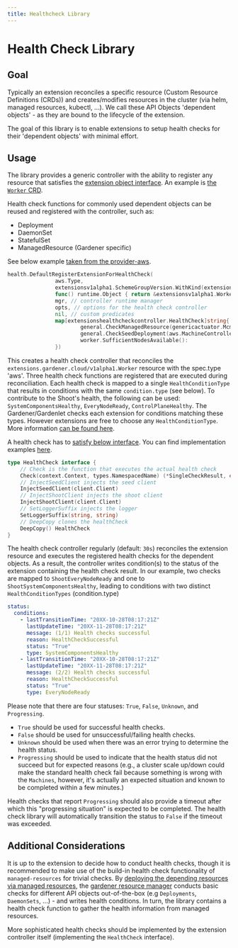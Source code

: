 ```yaml
---
title: Healthcheck Library
---
```

# Health Check Library

## Goal

Typically an extension reconciles a specific resource (Custom Resource Definitions (CRDs)) and creates/modifies resources in the cluster (via helm, managed resources, kubectl, ...).
We call these API Objects 'dependent objects' - as they are bound to the lifecycle of the extension.

The goal of this library is to enable extensions to setup health checks for their 'dependent objects' with minimal effort.

## Usage

The library provides a generic controller with the ability to register any resource that satisfies the [extension object interface](https://github.com/gardener/gardener/blob/master/pkg/apis/extensions/v1alpha1/types.go).
An example is [the `Worker` CRD](https://github.com/gardener/gardener/blob/master/pkg/apis/extensions/v1alpha1/types_worker.go).

Health check functions for commonly used dependent objects can be reused and registered with the controller, such as:
- Deployment
- DaemonSet
- StatefulSet
- ManagedResource (Gardener specific)

See below example [taken from the provider-aws](https://github.com/gardener/gardener-extension-provider-aws/blob/master/pkg/controller/healthcheck/add.go).
```go
health.DefaultRegisterExtensionForHealthCheck(
               aws.Type,
               extensionsv1alpha1.SchemeGroupVersion.WithKind(extensionsv1alpha1.WorkerResource),
               func() runtime.Object { return &extensionsv1alpha1.Worker{} },
               mgr, // controller runtime manager
               opts, // options for the health check controller
               nil, // custom predicates
               map[extensionshealthcheckcontroller.HealthCheck]string{
                       general.CheckManagedResource(genericactuator.McmShootResourceName): string(gardencorev1beta1.ShootSystemComponentsHealthy),
                       general.CheckSeedDeployment(aws.MachineControllerManagerName):      string(gardencorev1beta1.ShootEveryNodeReady),
                       worker.SufficientNodesAvailable():                                  string(gardencorev1beta1.ShootEveryNodeReady),
               })
```
This creates a health check controller that reconciles the `extensions.gardener.cloud/v1alpha1.Worker` resource with the spec.type 'aws'.
Three health check functions are registered that are executed during reconciliation.
Each health check is mapped to a single `HealthConditionType` that results in conditions with the same `condition.type` (see below).
To contribute to the Shoot's health, the following can be used: `SystemComponentsHealthy`, `EveryNodeReady`, `ControlPlaneHealthy`.
The Gardener/Gardenlet checks each extension for conditions matching these types.
However extensions are free to choose any `HealthConditionType`.
More information [can be found here](/extensions/shoot-health-status-conditions).

A health check has to [satisfy below interface](https://github.com/gardener/gardener/blob/master/extensions/pkg/controller/healthcheck/actuator.go).
You can find implementation examples [here](https://github.com/gardener/gardener/tree/master/extensions/pkg/controller/healthcheck/general).
```go
type HealthCheck interface {
    // Check is the function that executes the actual health check
    Check(context.Context, types.NamespacedName) (*SingleCheckResult, error)
    // InjectSeedClient injects the seed client
    InjectSeedClient(client.Client)
    // InjectShootClient injects the shoot client
    InjectShootClient(client.Client)
    // SetLoggerSuffix injects the logger
    SetLoggerSuffix(string, string)
    // DeepCopy clones the healthCheck
    DeepCopy() HealthCheck
}
```

The health check controller regularly (default: `30s`) reconciles the extension resource and executes the registered health checks for the dependent objects.
As a result, the controller writes condition(s) to the status of the extension containing the health check result.
In our example, two checks are mapped to `ShootEveryNodeReady` and one to `ShootSystemComponentsHealthy`, leading to conditions with two distinct `HealthConditionTypes` (condition.type)

```yaml
status:
  conditions:
    - lastTransitionTime: "20XX-10-28T08:17:21Z"
      lastUpdateTime: "20XX-11-28T08:17:21Z"
      message: (1/1) Health checks successful
      reason: HealthCheckSuccessful
      status: "True"
      type: SystemComponentsHealthy
    - lastTransitionTime: "20XX-10-28T08:17:21Z"
      lastUpdateTime: "20XX-11-28T08:17:21Z"
      message: (2/2) Health checks successful
      reason: HealthCheckSuccessful
      status: "True"
      type: EveryNodeReady
```

Please note that there are four statuses: `True`, `False`, `Unknown`, and `Progressing`.

* `True` should be used for successful health checks.
* `False` should be used for unsuccessful/failing health checks.
* `Unknown` should be used when there was an error trying to determine the health status.
* `Progressing` should be used to indicate that the health status did not succeed but for expected reasons (e.g., a cluster scale up/down could make the standard health check fail because something is wrong with the `Machines`, however, it's actually an expected situation and known to be completed within a few minutes.)

Health checks that report `Progressing` should also provide a timeout after which this "progressing situation" is expected to be completed.
The health check library will automatically transition the status to `False` if the timeout was exceeded.

## Additional Considerations

It is up to the extension to decide how to conduct health checks, though it is recommended to make use of the build-in health check functionality of `managed-resources` for trivial checks.
By [deploying the depending resources via managed resources](https://github.com/gardener/gardener/blob/master/extensions/pkg/controller/worker/genericactuator/machine_controller_manager.go), the [gardener resource manager](https://github.com/gardener/gardener-resource-manager) conducts basic checks for different API objects out-of-the-box (e.g `Deployments`, `DaemonSets`, ...) - and writes health conditions.
In turn, the library contains a health check function to gather the health information from managed resources.

More sophisticated health checks should be implemented by the extension controller itself (implementing the `HealthCheck` interface).
